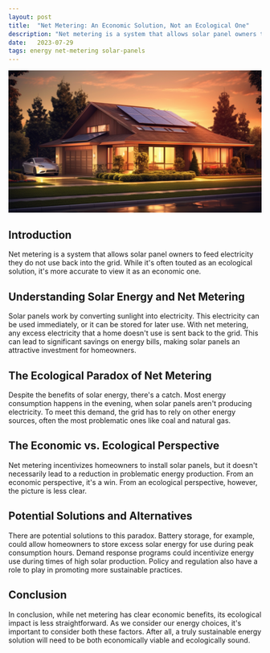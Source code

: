 ```yaml
---
layout: post
title:  "Net Metering: An Economic Solution, Not an Ecological One"
description: "Net metering is a system that allows solar panel owners to feed electricity they do not use back into the grid. While it's often touted as an ecological solution, it's more accurate to view it as an economic one."
date:   2023-07-29
tags: energy net-metering solar-panels
---
```


![A house with solar panels on the roof](/assets/net-metering.png)

## Introduction

Net metering is a system that allows solar panel owners to feed electricity they do not use back into the grid. While it's often touted as an ecological solution, it's more accurate to view it as an economic one. 

## Understanding Solar Energy and Net Metering

Solar panels work by converting sunlight into electricity. This electricity can be used immediately, or it can be stored for later use. With net metering, any excess electricity that a home doesn't use is sent back to the grid. This can lead to significant savings on energy bills, making solar panels an attractive investment for homeowners.

## The Ecological Paradox of Net Metering

Despite the benefits of solar energy, there's a catch. Most energy consumption happens in the evening, when solar panels aren't producing electricity. To meet this demand, the grid has to rely on other energy sources, often the most problematic ones like coal and natural gas.

## The Economic vs. Ecological Perspective

Net metering incentivizes homeowners to install solar panels, but it doesn't necessarily lead to a reduction in problematic energy production. From an economic perspective, it's a win. From an ecological perspective, however, the picture is less clear.

## Potential Solutions and Alternatives

There are potential solutions to this paradox. Battery storage, for example, could allow homeowners to store excess solar energy for use during peak consumption hours. Demand response programs could incentivize energy use during times of high solar production. Policy and regulation also have a role to play in promoting more sustainable practices.

## Conclusion

In conclusion, while net metering has clear economic benefits, its ecological impact is less straightforward. As we consider our energy choices, it's important to consider both these factors. After all, a truly sustainable energy solution will need to be both economically viable and ecologically sound.
